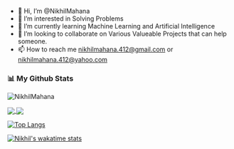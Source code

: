 - 👋 Hi, I’m @NikhilMahana
- 👀 I’m interested in Solving Problems
- 🌱 I’m currently learning Machine Learning and Artificial Intelligence
- 💞️ I’m looking to collaborate on Various Valueable Projects that can help someone.
- 📫 How to reach me nikhilmahana.412@gmail.com or nikhilmahana.412@yahoo.com 

### 📊 My Github Stats

<p><img align="center" src="https://github-readme-streak-stats.herokuapp.com/?user=NikhilMahana&" alt="NikhilMahana" /></p>


<a href="https://github.com/anuraghazra/github-readme-stats">
  <img align="center" src="https://github-readme-stats.vercel.app/api/pin/?username=NikhilMahana&repo=github-readme-stats" />
</a>
<a href="https://github.com/anuraghazra/convoychat">
  <img align="center" src="https://github-readme-stats.vercel.app/api/pin/?username=NikhilMahana&repo=convoychat" />
</a>

[![Top Langs](https://github-readme-stats.vercel.app/api/top-langs/?username=NikhilMahana&theme=blue-green)](https://github.com/anuraghazra/github-readme-stats)

[![Nikhil's wakatime stats](https://github-readme-stats.vercel.app/api/wakatime?username=NikhilMahana)](https://github.com/anuraghazra/github-readme-stats)

<!---
NikhilMahana/NikhilMahana is a ✨ special ✨ repository because its `README.md` (this file) appears on your GitHub profile.
You can click the Preview link to take a look at your changes.
--->
